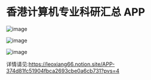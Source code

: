 # 香港计算机专业科研汇总 APP

![image](https://hackmd.io/_uploads/Bk1wdfOrR.png)

![image](https://hackmd.io/_uploads/BkG_Oz_BC.png)

![image](https://hackmd.io/_uploads/S1Ht_zOrC.png)

详情请见:https://leoxiang66.notion.site/APP-374d81fc51904fbca2693cbe0a6cb731?pvs=4
